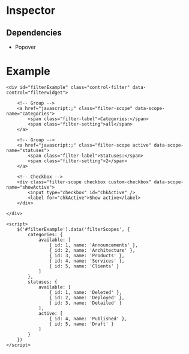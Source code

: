 # Inspector

## Dependencies

- Popover

# Example

    <div id="filterExample" class="control-filter" data-control="filterwidget">

        <!-- Group -->
        <a href="javascript:;" class="filter-scope" data-scope-name="categories">
            <span class="filter-label">Categories:</span>
            <span class="filter-setting">all</span>
        </a>

        <!-- Group -->
        <a href="javascript:;" class="filter-scope active" data-scope-name="statuses">
            <span class="filter-label">Statuses:</span>
            <span class="filter-setting">2</span>
        </a>

        <!-- Checkbox -->
        <div class="filter-scope checkbox custom-checkbox" data-scope-name="showActive">
            <input type="checkbox" id="chkActive" />
            <label for="chkActive">Show active</label>
        </div>

    </div>

    <script>
        $('#filterExample').data('filterScopes', {
            categories: {
                available: [
                    { id: 1, name: 'Announcements' },
                    { id: 2, name: 'Architecture' },
                    { id: 3, name: 'Products' },
                    { id: 4, name: 'Services' },
                    { id: 5, name: 'Clients' }
                ]
            },
            statuses: {
                available: [
                    { id: 1, name: 'Deleted' },
                    { id: 2, name: 'Deployed' },
                    { id: 3, name: 'Detailed' }
                ],
                active: [
                    { id: 4, name: 'Published' },
                    { id: 5, name: 'Draft' }
                ]
            }
        })
    </script>